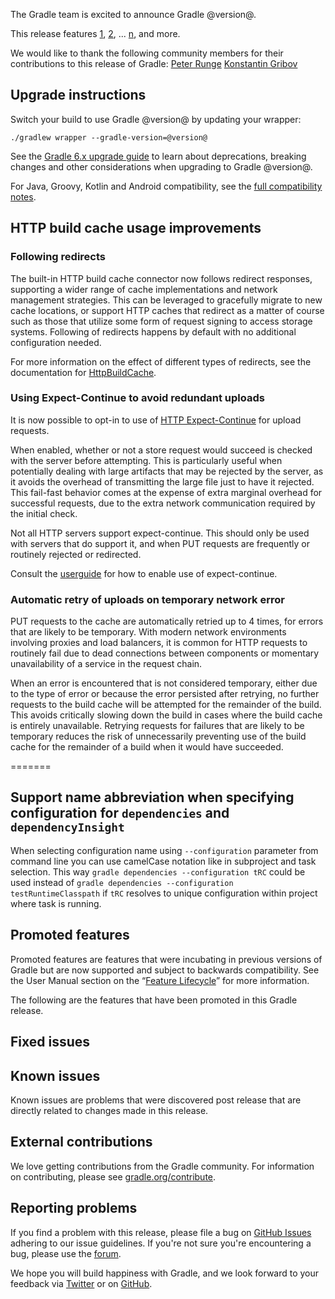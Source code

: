 The Gradle team is excited to announce Gradle @version@.

This release features [1](), [2](), ... [n](), and more.

We would like to thank the following community members for their contributions to this release of Gradle:
 [Peter Runge](https://github.com/causalnet)
 [Konstantin Gribov](https://github.com/grossws)
<!-- 
Include only their name, impactful features should be called out separately below.
 [Some person](https://github.com/some-person)
-->

## Upgrade instructions

Switch your build to use Gradle @version@ by updating your wrapper:

`./gradlew wrapper --gradle-version=@version@`

See the [Gradle 6.x upgrade guide](userguide/upgrading_version_6.html#changes_@baseVersion@) to learn about deprecations, breaking changes and other considerations when upgrading to Gradle @version@. 

For Java, Groovy, Kotlin and Android compatibility, see the [full compatibility notes](userguide/compatibility.html).

<!-- Do not add breaking changes or deprecations here! Add them to the upgrade guide instead. --> 

<!-- 

<a name="VERSION-CATALOG-IMPROVEMENTS"></a>
### Version catalog improvements

In previous Gradle releases, it wasn't possible to declare a [version catalog](userguide/platforms.html#sub:version-catalog) where an alias would also contain sub-aliases.
For example, it wasn't possible to declare both an alias `jackson` and `jackson.xml`, you would have had to create aliases `jackson.core` and `jackson.xml`.
This limitation is now lifted.

================== TEMPLATE ==============================

<a name="FILL-IN-KEY-AREA"></a>
### FILL-IN-KEY-AREA improvements

<<<FILL IN CONTEXT FOR KEY AREA>>>
Example:
> The [configuration cache](userguide/configuration_cache.html) improves build performance by caching the result of
> the configuration phase. Using the configuration cache, Gradle can skip the configuration phase entirely when
> nothing that affects the build configuration has changed.

#### FILL-IN-FEATURE
> HIGHLIGHT the usecase or existing problem the feature solves
> EXPLAIN how the new release addresses that problem or use case
> PROVIDE a screenshot or snippet illustrating the new feature, if applicable
> LINK to the full documentation for more details 

================== END TEMPLATE ==========================


==========================================================
ADD RELEASE FEATURES BELOW
vvvvvvvvvvvvvvvvvvvvvvvvvvvvvvvvvvvvvvvvvvvvvvvvvvvvvvvvvv

--> 
<a name="http-build-cache-improvements"></a>
## HTTP build cache usage improvements

### Following redirects

The built-in HTTP build cache connector now follows redirect responses, supporting a wider range of cache implementations and network management strategies.
This can be leveraged to gracefully migrate to new cache locations, or support HTTP caches that redirect as a matter of course such as those that
utilize some form of request signing to access storage systems.
Following of redirects happens by default with no additional configuration needed.

For more information on the effect of different types of redirects, see the documentation for [HttpBuildCache](dsl/org.gradle.caching.http.HttpBuildCache.html).

### Using Expect-Continue to avoid redundant uploads

It is now possible to opt-in to use of [HTTP Expect-Continue](https://www.w3.org/Protocols/rfc2616/rfc2616-sec8.html#sec8.2.3) for upload requests.

When enabled, whether or not a store request would succeed is checked with the server before attempting.
This is particularly useful when potentially dealing with large artifacts that may be rejected by the server,
as it avoids the overhead of transmitting the large file just to have it rejected.
This fail-fast behavior comes at the expense of extra marginal overhead for successful requests,
due to the extra network communication required by the initial check.

Not all HTTP servers support expect-continue.
This should only be used with servers that do support it, and when PUT requests are frequently or routinely rejected or redirected.

Consult the [userguide](userguide/build_cache.html#sec:build_cache_configure_use_cases) for how to enable use of expect-continue.

### Automatic retry of uploads on temporary network error

PUT requests to the cache are automatically retried up to 4 times, for errors that are likely to be temporary.
With modern network environments involving proxies and load balancers, it is common for HTTP requests to routinely fail due to dead connections between components or momentary unavailability of a service in the request chain.

When an error is encountered that is not considered temporary, either due to the type of error or because the error persisted after retrying,
no further requests to the build cache will be attempted for the remainder of the build.
This avoids critically slowing down the build in cases where the build cache is entirely unavailable.
Retrying requests for failures that are likely to be temporary reduces the risk of unnecessarily preventing use of the build cache for the remainder of a build when it would have succeeded.

=======
## Support name abbreviation when specifying configuration for `dependencies` and `dependencyInsight`
When selecting configuration name using `--configuration` parameter from command line you can use camelCase notation like in subproject and task selection. This way `gradle dependencies --configuration tRC` could be used instead of `gradle dependencies --configuration testRuntimeClasspath` if `tRC` resolves to unique configuration within project where task is running.

<!--

^^^^^^^^^^^^^^^^^^^^^^^^^^^^^^^^^^^^^^^^^^^^^^^^^^^^^^^^^^
ADD RELEASE FEATURES ABOVE
==========================================================

-->

## Promoted features
Promoted features are features that were incubating in previous versions of Gradle but are now supported and subject to backwards compatibility.
See the User Manual section on the “[Feature Lifecycle](userguide/feature_lifecycle.html)” for more information.

The following are the features that have been promoted in this Gradle release.

<!--
### Example promoted
-->

## Fixed issues

## Known issues

Known issues are problems that were discovered post release that are directly related to changes made in this release.

## External contributions

We love getting contributions from the Gradle community. For information on contributing, please see [gradle.org/contribute](https://gradle.org/contribute).

## Reporting problems

If you find a problem with this release, please file a bug on [GitHub Issues](https://github.com/gradle/gradle/issues) adhering to our issue guidelines. 
If you're not sure you're encountering a bug, please use the [forum](https://discuss.gradle.org/c/help-discuss).

We hope you will build happiness with Gradle, and we look forward to your feedback via [Twitter](https://twitter.com/gradle) or on [GitHub](https://github.com/gradle).

